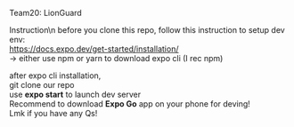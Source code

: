 Team20: LionGuard

Instruction\n
before you clone this repo, follow this instruction to setup dev env: <br>
https://docs.expo.dev/get-started/installation/ <br>
-> either use npm or yarn to download expo cli (I rec npm) <br>

after expo cli installation, <br>
git clone our repo <br>
use **expo start** to launch dev server <br>
Recommend to download **Expo Go** app on your phone for deving! <br>
Lmk if you have any Qs!
